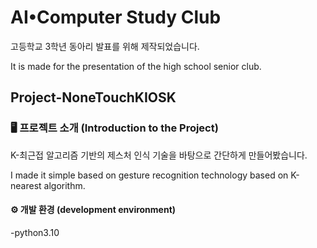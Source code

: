 # AI•Computer Study Club
고등학교 3학년 동아리 발표를 위해 제작되었습니다.

It is made for the presentation of the high school senior club.

## Project-NoneTouchKIOSK

### 🖥 프로젝트 소개 (Introduction to the Project)
K-최근접 알고리즘 기반의 제스처 인식 기술을 바탕으로 간단하게 만들어봤습니다.

I made it simple based on gesture recognition technology based on K-nearest algorithm.

#### ⚙️ 개발 환경 (development environment)
-python3.10
